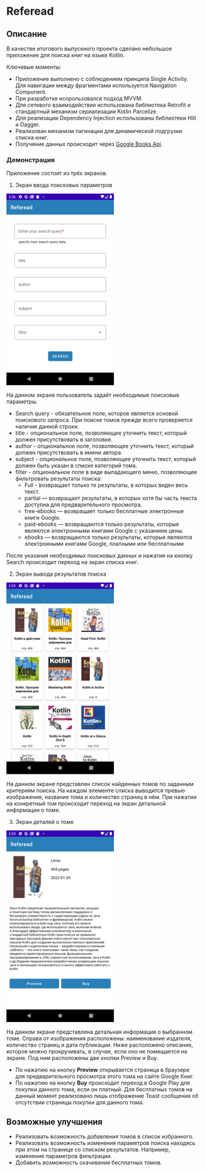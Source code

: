 # Referead

## Описание

В качестве итогового выпускного проекта сделано небольшое приложение для поиска книг на языке Kotlin.

Ключевые моменты:
- Приложение выполнено с соблюдением принципа Single Activity. Для навигации между фрагментами используется Navigation Component.
- При разработке испрользовался подход MVVM.
- Для сетевого взаимодействия использована библиотека Retrofit и стандартный механизм сериализации Kotlin Parcelize.
- Для реализации Dependency Injection использованы библиотеки Hilt и Dagger.
- Реализован механизм пагинации для динамической подгрузки списка книг.
- Получение данных происходит через [Google Books Api](https://developers.google.com/books/docs/v1/using?hl=ru).

### Демонстрация

Приложение состоит из трёх экранов.

1. Экран ввода поисковых параметров
<img src="demo/search_screen.png" width="281" height="500" />

На данном экране пользователь задаёт необходимые поисковые параметры.
- Search query - обязательное поле, которое является основой поискового запроса. При поиске томов прежде всего проверяется наличие данной строки.
- title - опциональное поле, позволяющее уточнить текст, который должен присутствовать в заголовке.
- author - опциональное поле, позволяющее уточнить текст, который должен присутствовать в имени автора.
- subject - опциональное поле, позволяющее уточнить текст, который должен быть указан в списке категорий тома.
- filter - опциональное поле в виде выпадающего меню, позволяющее фильтровать результаты поиска:
    - Full - возвращает только те результаты, в которых виден весь текст.
    - partial — возвращает результаты, в которых хотя бы часть текста доступна для предварительного просмотра.
    - free-ebooks — возвращает только бесплатные электронные книги Google.
    - paid-ebooks — возвращаются только результаты, которые являются электронными книгами Google с указанием цены.
    - ebooks — возвращаются только результаты, которые являются электронными книгами Google, платными или бесплатными
    
После указания необходимых поисковых данных и нажатия на кнопку Search происходит переход на экран списка книг.

2. Экран вывода результатов поиска
<img src="demo/books_list_screen.png" width="281" height="500" />

На данном экране представлен список найденных томов по заданным критериям поиска.
На каждом элементе списка выводится превью изображения, название тома и количество страниц в нём.
При нажатии на конкретный том происходит переход на экран детальной информации о томе.

3. Экран деталей о томе
<img src="demo/book_details_screen.png" width="281" height="500" />

На данном экране представлена детальная информация о выбранном томе. Справа от изображения расположены: наименование издателя, количество страниц и дата публикации.
Ниже расположено описание, которое можно прокручивать, в случае, если оно не помещается на экране. Под ним расположены две кнопки Preview и Buy. 
- По нажатию на кнопку **Preview** открывается страница в браузере для предварительного просмотра этого тома на сайте Google Книг.
- По нажатию на кнопку **Buy** происходит переход в Google Play для покупки данного тома, если он платный. Для бесплатных томов на данный момент реализовано лишь отображение Toast сообщения об отсутствии страницы покупки для данного тома.

## Возможные улучшения
- Реализовать возможность добавления томов в список избранного.
- Реализовать возможность изменения параметров поиска находясь при этом на странице со списком результатов. Например, изменение параметров фильтрации.
- Добавить возможность скачивания бесплатных томов.

